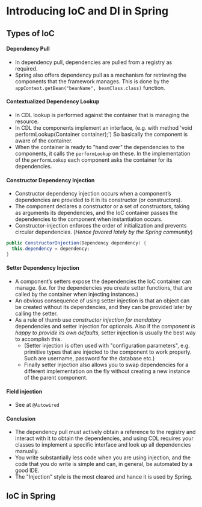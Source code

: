 # Introducing IoC and DI in Spring

## Types of IoC
#### Dependency Pull
- In dependency pull, dependencies are pulled from a registry as required.
- Spring also offers dependency pull as a mechanism for retrieving the components that the framework manages. This is done by the `appContext.getBean("beanName", beanClass.class)` function.

#### Contextualized Dependency Lookup
- In CDL lookup is performed against the container that is managing the resource.
- In CDL the components implement an interface, (e.g. with method 'void performLookup(Container container);') So basically the component is aware of the container.
- When the container is ready to "hand over" the dependencies to the components, it calls the `performLookup` on these. In the implementation of the `performLookup` each component asks the container for its dependencies.

#### Constructor Dependency Injection
- Constructor dependency injection occurs when a component’s dependencies are provided to it in its constructor (or constructors).
- The component declares a constructor or a set of constructors, taking as arguments its dependencies, and the IoC container passes the dependencies to the component when instantiation occurs.
- Constructor-injection enforces the order of initialization and prevents circular dependencies. (*Hence favored lately by the Spring community*)
```java
public ConstructorInjection(Dependency dependency) {
  this.dependency = dependency;
}
```

#### Setter Dependency Injection
- A component’s setters expose the dependencies the IoC container can manage. (i.e. for the dependencies you create setter functions, that are called by the container when injecting instances.)
- An obvious consequence of using setter injection is that an object can be created without its dependencies, and they can be provided later by calling the setter.
- As a rule of thumb use *constructor injection for mandatory* dependencies and setter injection for optionals. Also if the *component is happy to provide its own defaults*, setter injection is usually the best way to accomplish this.
  - (Setter injection is often used with "configuration parameters", e.g. primitive types that are injected to the component to work properly. Such are username, password for the database etc.)
  - Finally setter injection also allows you to swap dependencies for a different implementation on the fly without creating a new instance of the parent component.

#### Field injection
- See at `@Autowired`

#### Conclusion
- The dependency pull must actively obtain a reference to the registry and interact with it to obtain the dependencies, and
using CDL requires your classes to implement a specific interface and look up all dependencies manually.
- You write substantially less code when you are using injection, and the code that you do write is simple and can, in general, be automated by a good IDE.
-  The "Injection" style is the most cleared and hance it is used by Spring.

## IoC in Spring
